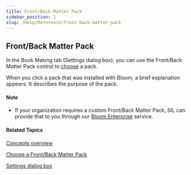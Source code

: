 ```yaml
---
title: Front/Back Matter Pack
sidebar_position: 1
slug: /Help/Reference/front-back-matter-pack
---
```


## Front/Back Matter Pack

In the Book Making tab (Settings dialog box), you can use the Front/Back Matter Pack control to [choose](../Tasks/Basic_tasks/Select_front_matter_or_back_matter_from_a_pack.md) a pack.

When you click a pack that was installed with Bloom, a brief explanation appears. It describes the purpose of the pack.

#### Note

-   If your organization requires a custom Front/Back Matter Pack, SIL can provide that to you through our [Bloom Enterprise](../Tasks/Edit_tasks/Enterprise/EnterpriseRequired.md) service.
    

#### Related Topics

[Concepts overview](Concepts_overview.md)

[Choose a Front/Back Matter Pack](../Tasks/Basic_tasks/Select_front_matter_or_back_matter_from_a_pack.md)

[Settings dialog box](../User_Interface/Dialog_boxes/Settings_dialog_box.md)